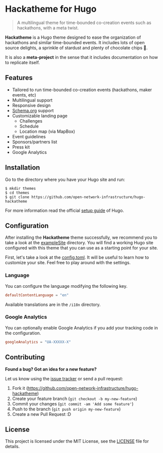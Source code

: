 # Hackatheme for Hugo

> A multilingual theme for time-bounded co-creation events such as hackathons, with a meta twist.

**Hackatheme** is a Hugo theme designed to ease the organization of hackathons and similar time-bounded events. It includes lots of open source delights, a sprinkle of stardust and plenty of chocolate chips 🍪.

It is also a **meta-project** in the sense that it includes documentation on how to replicate itself.

## Features

* Tailored to run time-bounded co-creation events (hackathons, maker events, etc)
* Multilingual support
* Responsive design
* [Schema.org](http://schema.org/Event) support
* Customizable landing page
  * Challenges
  * Schedule
  * Location map (via MapBox)
* Event guidelines
* Sponsors/partners list
* Press kit
* Google Analytics

## Installation

Go to the directory where you have your Hugo site and run:

    $ mkdir themes
    $ cd themes
    $ git clone https://github.com/open-network-infrastructure/hugo-hackatheme

For more information read the official [setup guide](https://gohugo.io/overview/installing/) of Hugo.

## Configuration

After installing the **Hackatheme** theme successfully, we recommend you to take a look at the [exampleSite](https://github.com/open-network-infrastructure/hugo-hackatheme/tree/master/exampleSite) directory. You will find a working Hugo site configured with this theme that you can use as a starting point for your site.

First, let's take a look at the [config.toml](https://github.com/open-network-infrastructure/hugo-hackatheme/tree/master/exampleSite/config.toml). It will be useful to learn how to customize your site. Feel free to play around with the settings.

### Language

You can configure the language modifying the following key.

```toml
defaultContentLanguage = "en"
```

Available translations are in the `/i18n` directory.

### Google Analytics

You can optionally enable Google Analytics if you add your tracking code in the configuration.

```toml
googleAnalytics = "UA-XXXXX-X"
```


## Contributing

**Found a bug? Got an idea for a new feature?**

Let us know using the [issue tracker](https://github.com/open-network-infrastructure/hugo-hackatheme/issues) or send a pull request:

1. Fork it (<https://github.com/open-network-infrastructure/hugo-hackatheme>)
2. Create your feature branch (`git checkout -b my-new-feature`)
3. Commit your changes (`git commit -am 'Add some feature'`)
4. Push to the branch (`git push origin my-new-feature`)
5. Create a new Pull Request :D

## License

This project is licensed under the MIT License, see the [LICENSE](LICENSE) file for details.
